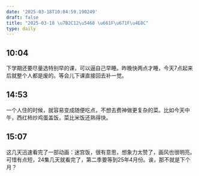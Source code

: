 ```yaml
---
date: '2025-03-18T10:04:59.190249'
draft: false
title: "2025-03-18 \u7B2C12\u5468 \u661F\u671F\u4E8C"
type: daily
---
```


## 10:04

下学期还要尽量选特别早的课，可以逼自己早睡。昨晚快两点才睡，今天7点起来后就整个人都是废的。等会儿下课直接回去补一觉。


## 14:53

一个人住的时候，就容易变成随便吃点，不想去费神做更复杂的菜。比如今天中午，西红柿炒鸡蛋盖饭，菜比米饭还熟得快。


## 15:07

这几天迅速看完了一部动画：迷宫饭，很有意思，想象力太赞了，画风也很明亮。可惜有点短，24集几天就看完了，第二季要等到25年4月份。诶，那不就是下个月？

